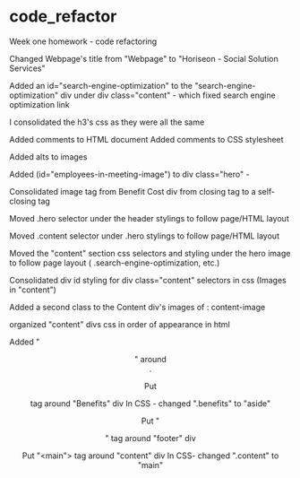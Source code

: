 # code_refactor
Week one homework - code refactoring

Changed Webpage's title from "Webpage" to "Horiseon - Social Solution Services"

Added an id="search-engine-optimization" to the "search-engine-optimization" div under div class="content" - which fixed search engine optimization link

I consolidated the h3's css as they were all the same

Added comments to HTML document
Added comments to CSS stylesheet 

Added alts to images

Added (id="employees-in-meeting-image") to div class="hero" -
 <!-- make more semantic or add aria label?? -->

Consolidated image tag from Benefit Cost div from closing tag to a self-closing tag

Moved .hero selector under the header stylings to follow page/HTML layout

Moved .content selector under .hero stylings to follow page/HTML layout

<!-- Moved .float-left & .float-right under selectors under .content stylings to follow path/HTML layout -->

Moved the "content" section css selectors and styling under the hero image to follow page layout 
( .search-engine-optimization, etc.)

Consolidated div id styling for div class="content" selectors in css
(Images in "content")

Added a second class to the Content div's images of : content-image

organized "content" divs css in order of appearance in html

Added "<header>" around <div class="header">.

Put <aside> tag around "Benefits" div
In CSS - changed ".benefits" to "aside"

Put "<footer>" tag around "footer" div

Put "<main"> tag around "content" div
In CSS- changed ".content" to "main"








  
  
